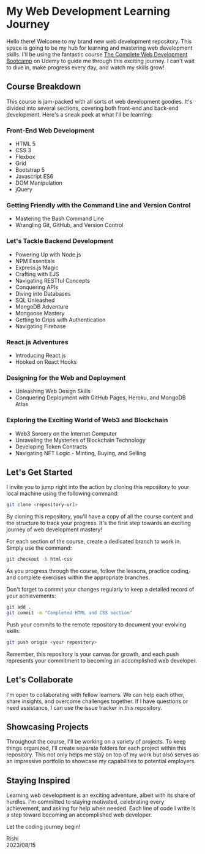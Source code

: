 # My Web Development Learning Journey

Hello there! Welcome to my brand new web development repository. This space is going to be my hub for learning and mastering web development skills. I'll be using the fantastic course [The Complete Web Development Bootcamp](https://www.udemy.com/course/the-complete-web-development-bootcamp/) on Udemy to guide me through this exciting journey. I can't wait to dive in, make progress every day, and watch my skills grow!

## Course Breakdown

This course is jam-packed with all sorts of web development goodies. It's divided into several sections, covering both front-end and back-end development. Here's a sneak peek at what I'll be learning:

### Front-End Web Development

- HTML 5
- CSS 3
- Flexbox
- Grid
- Bootstrap 5
- Javascript ES6
- DOM Manipulation
- jQuery

### Getting Friendly with the Command Line and Version Control

- Mastering the Bash Command Line
- Wrangling Git, GitHub, and Version Control

### Let's Tackle Backend Development

- Powering Up with Node.js
- NPM Essentials
- Express.js Magic
- Crafting with EJS
- Navigating RESTful Concepts
- Conquering APIs
- Diving into Databases
- SQL Unleashed
- MongoDB Adventure
- Mongoose Mastery
- Getting to Grips with Authentication
- Navigating Firebase

### React.js Adventures

- Introducing React.js
- Hooked on React Hooks

### Designing for the Web and Deployment

- Unleashing Web Design Skills
- Conquering Deployment with GitHub Pages, Heroku, and MongoDB Atlas

### Exploring the Exciting World of Web3 and Blockchain

- Web3 Sorcery on the Internet Computer
- Unraveling the Mysteries of Blockchain Technology
- Developing Token Contracts
- Navigating NFT Logic - Minting, Buying, and Selling

## Let's Get Started

I invite you to jump right into the action by cloning this repository to your local machine using the following command:

```bash
git clone <repository-url>
```

By cloning this repository, you'll have a copy of all the course content and the structure to track your progress. It's the first step towards an exciting journey of web development mastery!

For each section of the course, create a dedicated branch to work in. Simply use the command:

```bash
git checkout -b html-css
```

As you progress through the course, follow the lessons, practice coding, and complete exercises within the appropriate branches.

Don't forget to commit your changes regularly to keep a detailed record of your achievements:

```bash
git add .
git commit -m "Completed HTML and CSS section"
```

Push your commits to the remote repository to document your evolving skills:

```bash
git push origin <your repository>
```

Remember, this repository is your canvas for growth, and each push represents your commitment to becoming an accomplished web developer.

## Let's Collaborate

I'm open to collaborating with fellow learners. We can help each other, share insights, and overcome challenges together. If I have questions or need assistance, I can use the issue tracker in this repository.

## Showcasing Projects

Throughout the course, I'll be working on a variety of projects. To keep things organized, I'll create separate folders for each project within this repository. This not only helps me stay on top of my work but also serves as an impressive portfolio to showcase my capabilities to potential employers.

## Staying Inspired

Learning web development is an exciting adventure, albeit with its share of hurdles. I'm committed to staying motivated, celebrating every achievement, and asking for help when needed. Each line of code I write is a step toward becoming an accomplished web developer.

Let the coding journey begin!

Rishi\
2023/08/15